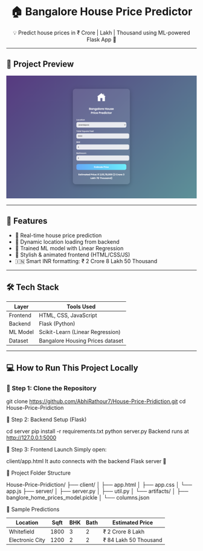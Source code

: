 <h1 align="center">🏠 Bangalore House Price Predictor</h1>
<p align="center">💡 Predict house prices in ₹ Crore | Lakh | Thousand using ML-powered Flask App 🧠</p>

---

## 📸 Project Preview

![App Screenshot](Screenshot.png)

---

## 🚀 Features

- 🔮 Real-time house price prediction
- 📍 Dynamic location loading from backend
- 🧠 Trained ML model with Linear Regression
- 🎨 Stylish & animated frontend (HTML/CSS/JS)
- 🇮🇳 Smart INR formatting: ₹ 2 Crore 8 Lakh 50 Thousand

---

## 🛠️ Tech Stack

| Layer     | Tools Used                       |
|-----------|----------------------------------|
| Frontend  | HTML, CSS, JavaScript            |
| Backend   | Flask (Python)                   |
| ML Model  | Scikit-Learn (Linear Regression) |
| Dataset   | Bangalore Housing Prices dataset |

---

## 💻 How to Run This Project Locally

### 🔹 Step 1: Clone the Repository


git clone https://github.com/AbhiRathour7/House-Price-Pridiction.git
cd House-Price-Pridiction

🔹 Step 2: Backend Setup (Flask)


cd server
pip install -r requirements.txt
python server.py
Backend runs at http://127.0.0.1:5000

🔹 Step 3: Frontend Launch
Simply open:

client/app.html
It auto connects with the backend Flask server 🎯


📁 Project Folder Structure


House-Price-Pridiction/
├── client/
│   ├── app.html
│   ├── app.css
│   └── app.js
├── server/
│   ├── server.py
│   ├── util.py
│   └── artifacts/
│       ├── banglore_home_prices_model.pickle
│       └── columns.json


🧠 Sample Predictions

| Location        | Sqft | BHK | Bath | Estimated Price       |
| --------------- | ---- | --- | ---- | --------------------- |
| Whitefield      | 1800 | 3   | 2    | ₹ 2 Crore 8 Lakh      |
| Electronic City | 1200 | 2   | 2    | ₹ 84 Lakh 50 Thousand |
